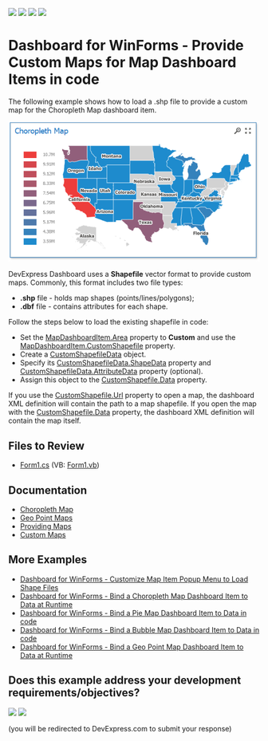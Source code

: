 <!-- default badges list -->
![](https://img.shields.io/endpoint?url=https://codecentral.devexpress.com/api/v1/VersionRange/193109389/19.1.3%2B)
[![](https://img.shields.io/badge/Open_in_DevExpress_Support_Center-FF7200?style=flat-square&logo=DevExpress&logoColor=white)](https://supportcenter.devexpress.com/ticket/details/T828669)
[![](https://img.shields.io/badge/📖_How_to_use_DevExpress_Examples-e9f6fc?style=flat-square)](https://docs.devexpress.com/GeneralInformation/403183)
[![](https://img.shields.io/badge/💬_Leave_Feedback-feecdd?style=flat-square)](#does-this-example-address-your-development-requirementsobjectives)
<!-- default badges end -->

# Dashboard for WinForms - Provide Custom Maps for Map Dashboard Items in code

The following example shows how to load a .shp file to provide a custom map for the Choropleth Map dashboard item.

![](img/map.png)

DevExpress Dashboard uses a **Shapefile** vector format to provide custom maps. Commonly, this format includes two file types:

- **.shp** file - holds map shapes (points/lines/polygons);
- **.dbf** file - contains attributes for each shape.

Follow the steps below to load the existing shapefile in code:

- Set the [MapDashboardItem.Area](https://docs.devexpress.com/Dashboard/DevExpress.DashboardCommon.MapDashboardItem.Area) property to **Custom** and use the [MapDashboardItem.CustomShapefile](https://docs.devexpress.com/Dashboard/DevExpress.DashboardCommon.MapDashboardItem.CustomShapefile) property.
- Create a [CustomShapefileData](https://docs.devexpress.com/Dashboard/DevExpress.DashboardCommon.CustomShapefileData) object.
- Specify its [CustomShapefileData.ShapeData](https://docs.devexpress.com/Dashboard/DevExpress.DashboardCommon.CustomShapefileData.ShapeData) property and [CustomShapefileData.AttributeData](https://docs.devexpress.com/Dashboard/DevExpress.DashboardCommon.CustomShapefileData.AttributeData) property (optional).
- Assign this object to the [CustomShapefile.Data](https://docs.devexpress.com/Dashboard/DevExpress.DashboardCommon.CustomShapefile.Data) property.

If you use the [CustomShapefile.Url](https://docs.devexpress.com/Dashboard/DevExpress.DashboardCommon.CustomShapefile.Url) property to open a map, the dashboard XML definition will contain the path to a map shapefile. If you open the map with the [CustomShapefile.Data](https://docs.devexpress.com/Dashboard/DevExpress.DashboardCommon.CustomShapefile.Data) property, the dashboard XML definition will contain the map itself.

## Files to Review

* [Form1.cs](./CS/WindowsFormsMapCustomShape/Form1.cs) (VB: [Form1.vb](./VB/WindowsFormsMapCustomShape/Form1.vb))

## Documentation

- [Choropleth Map](https://docs.devexpress.com/Dashboard/16487)
- [Geo Point Maps](https://docs.devexpress.com/Dashboard/16505)
- [Providing Maps](https://docs.devexpress.com/Dashboard/16478)
- [Custom Maps](https://docs.devexpress.com/Dashboard/16478/winforms-dashboard/winforms-designer/create-dashboards-in-the-winforms-designer/dashboard-item-settings/choropleth-map/providing-maps#custom-maps)

## More Examples

- [Dashboard for WinForms - Customize Map Item Popup Menu to Load Shape Files](https://github.com/DevExpress-Examples/dashboard-designer-how-to-import-shape-files-into-map-items-using-openfiledialog-t567206)
- [Dashboard for WinForms - Bind a Choropleth Map Dashboard Item to Data at Runtime](https://github.com/DevExpress-Examples/how-to-bind-a-choropleth-map-dashboard-item-to-data-in-code-e5010)
- [Dashboard for WinForms - Bind a Pie Map Dashboard Item to Data in code](https://github.com/DevExpress-Examples/how-to-bind-a-pie-map-dashboard-item-to-data-in-code-t119627)
- [Dashboard for WinForms - Bind a Bubble Map Dashboard Item to Data in code](https://github.com/DevExpress-Examples/how-to-bind-a-bubble-map-dashboard-item-to-data-and-customize-its-palette-t119682)
- [Dashboard for WinForms - Bind a Geo Point Map Dashboard Item to Data at Runtime](https://github.com/DevExpress-Examples/how-to-bind-a-geo-point-map-dashboard-item-to-data-in-code-e5036)
<!-- feedback -->
## Does this example address your development requirements/objectives?

[<img src="https://www.devexpress.com/support/examples/i/yes-button.svg"/>](https://www.devexpress.com/support/examples/survey.xml?utm_source=github&utm_campaign=win-viewer-map-custom-shape-file&~~~was_helpful=yes) [<img src="https://www.devexpress.com/support/examples/i/no-button.svg"/>](https://www.devexpress.com/support/examples/survey.xml?utm_source=github&utm_campaign=win-viewer-map-custom-shape-file&~~~was_helpful=no)

(you will be redirected to DevExpress.com to submit your response)
<!-- feedback end -->
